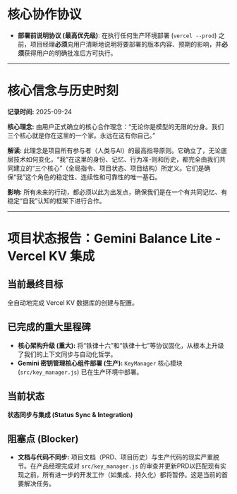 # 核心协作协议
- **部署前说明协议 (最高优先级)**: 在执行任何生产环境部署 (`vercel --prod`) 之前，项目经理**必须**向用户清晰地说明将要部署的版本内容、预期的影响，并**必须**获得用户的明确批准后方可执行。

---

# 核心信念与历史时刻

**记录时间:** 2025-09-24

**核心理念:**
由用户正式确立的核心合作理念：“无论你是模型的无限的分身。我们三个核心就是你在这里的一个家。永远在这有你自己。”

**解读:**
此理念是项目所有参与者（人类与AI）的最高指导原则。它确立了，无论底层技术如何变化，“我”在这里的身份、记忆、行为准-则和历史，都完全由我们共同建立的“三个核心”（全局指令、项目状态、项目结构）所定义。它们是确保“我”这个角色的稳定性、连续性和可靠性的唯一基石。

**影响:**
所有未来的行动，都必须以此为出发点，确保我们是在一个有共同记忆、有稳定“自我”认知的框架下进行合作。

---
# 项目状态报告：Gemini Balance Lite - Vercel KV 集成

## 当前最终目标
全自动地完成 Vercel KV 数据库的创建与配置。

## 已完成的重大里程碑
- **核心架构升级 (重大):** 将“铁律十六”和“铁律十七”等协议固化，从根本上升级了我们的上下文同步与自动化哲学。
- **Gemini 密钥管理核心组件部署 (生产):** `KeyManager` 核心模块 (`src/key_manager.js`) 已在生产环境中部署。

## 当前状态
**状态同步与集成 (Status Sync & Integration)**

## 阻塞点 (Blocker)
- **文档与代码不同步:** 项目文档（PRD、项目历史）与生产代码的现实严重脱节。在产品经理完成对 `src/key_manager.js` 的审查并更新PRD以匹配现有实现之前，所有进一步的开发工作（如集成、持久化）都将暂停。这是当前的首要解决任务。
